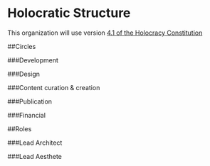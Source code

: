 # Holocratic Structure

This organization will use version [4.1 of the Holocracy Constitution](https://github.com/holacracyone/Holacracy-Constitution)

##Circles

###Development

###Design

###Content curation & creation

###Publication

###Financial

##Roles

###Lead Architect

###Lead Aesthete